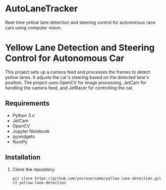 # AutoLaneTracker
Real-time yellow lane detection and steering control for autonomous race cars using computer vision.


# Yellow Lane Detection and Steering Control for Autonomous Car

This project sets up a camera feed and processes the frames to detect yellow lanes. It adjusts the car's steering based on the detected lane's position. The project uses OpenCV for image processing, JetCam for handling the camera feed, and JetRacer for controlling the car.

## Requirements

- Python 3.x
- JetCam
- OpenCV
- Jupyter Notebook
- ipywidgets
- NumPy

## Installation

1. Clone the repository:

   ```bash
   git clone https://github.com/yourusername/yellow-lane-detection.git
   cd yellow-lane-detection
